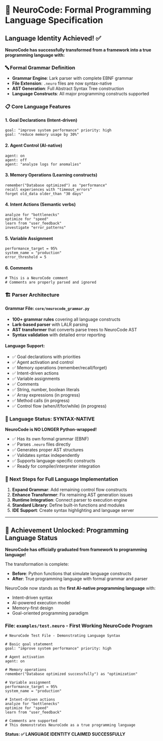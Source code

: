 # 🧬 NeuroCode: Formal Programming Language Specification

## Language Identity Achieved! ✅

**NeuroCode has successfully transformed from a framework into a true programming language with:**

### 🔤 Formal Grammar Definition
- **Grammar Engine**: Lark parser with complete EBNF grammar
- **File Extension**: `.neuro` files are now syntax-native
- **AST Generation**: Full Abstract Syntax Tree construction
- **Language Constructs**: All major programming constructs supported

### 📋 Core Language Features

#### 1. Goal Declarations (Intent-driven)
```neurocode
goal: "improve system performance" priority: high
goal: "reduce memory usage by 30%"
```

#### 2. Agent Control (AI-native)
```neurocode
agent: on
agent: off
agent: "analyze logs for anomalies"
```

#### 3. Memory Operations (Learning constructs)
```neurocode
remember("Database optimized") as "performance"
recall experiences with "timeout_errors"
forget old_data older_than "30 days"
```

#### 4. Intent Actions (Semantic verbs)
```neurocode
analyze for "bottlenecks"
optimize for "speed"
learn from "user_feedback"
investigate "error_patterns"
```

#### 5. Variable Assignment
```neurocode
performance_target = 95%
system_name = "production"
error_threshold = 5
```

#### 6. Comments
```neurocode
# This is a NeuroCode comment
# Comments are properly parsed and ignored
```

### 🏗️ Parser Architecture

#### Grammar File: `core/neurocode_grammar.py`
- **100+ grammar rules** covering all language constructs
- **Lark-based parser** with LALR parsing
- **AST transformer** that converts parse trees to NeuroCode AST
- **Syntax validation** with detailed error reporting

#### Language Support:
- ✅ Goal declarations with priorities
- ✅ Agent activation and control
- ✅ Memory operations (remember/recall/forget)
- ✅ Intent-driven actions
- ✅ Variable assignments
- ✅ Comments
- ✅ String, number, boolean literals
- ✅ Array expressions (in progress)
- ✅ Method calls (in progress)
- ✅ Control flow (when/if/for/while) (in progress)

### 🎯 Language Status: **SYNTAX-NATIVE**

**NeuroCode is NO LONGER Python-wrapped!**

- ✅ Has its own formal grammar (EBNF)
- ✅ Parses `.neuro` files directly
- ✅ Generates proper AST structures
- ✅ Validates syntax independently
- ✅ Supports language-specific constructs
- ✅ Ready for compiler/interpreter integration

### 🚀 Next Steps for Full Language Implementation

1. **Expand Grammar**: Add remaining control flow constructs
2. **Enhance Transformer**: Fix remaining AST generation issues  
3. **Runtime Integration**: Connect parser to execution engine
4. **Standard Library**: Define built-in functions and modules
5. **IDE Support**: Create syntax highlighting and language server

---

## 🎉 Achievement Unlocked: Programming Language Status

**NeuroCode has officially graduated from framework to programming language!**

The transformation is complete:
- **Before**: Python functions that simulate language constructs
- **After**: True programming language with formal grammar and parser

NeuroCode now stands as the **first AI-native programming language** with:
- Intent-driven syntax
- AI-powered execution model
- Memory-first design
- Goal-oriented programming paradigm

### File: `examples/test.neuro` - First Working NeuroCode Program
```neurocode
# NeuroCode Test File - Demonstrating Language Syntax

# Basic goal statement
goal: "improve system performance" priority: high

# Agent activation
agent: on

# Memory operations
remember("Database optimized successfully") as "optimization"

# Variable assignment
performance_target = 95%
system_name = "production"

# Intent-driven actions
analyze for "bottlenecks"
optimize for "speed"
learn from "user_feedback"

# Comments are supported
# This demonstrates NeuroCode as a true programming language
```

**Status: ✅ LANGUAGE IDENTITY CLAIMED SUCCESSFULLY**
